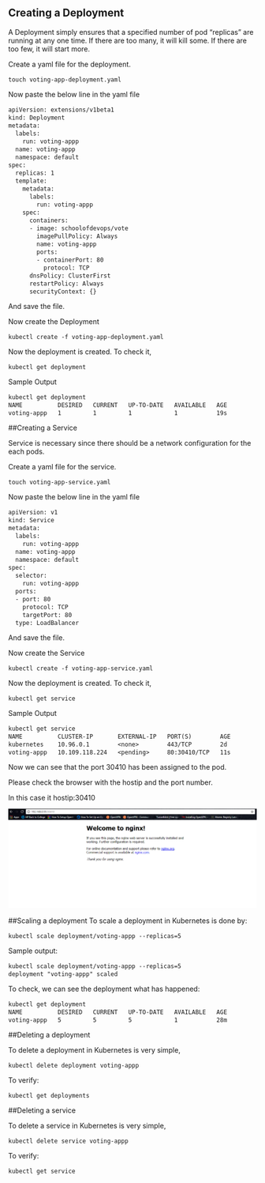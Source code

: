 ## Creating a Deployment

A Deployment simply ensures that a specified number of pod “replicas” are running at any one time. If there are too many, it will kill some. If there are too few, it will start more.

Create a yaml file for the deployment.
```
touch voting-app-deployment.yaml
```
Now paste the below line in the yaml file
```
apiVersion: extensions/v1beta1
kind: Deployment
metadata:
  labels:
    run: voting-appp
  name: voting-appp
  namespace: default
spec:
  replicas: 1
  template:
    metadata:
      labels:
        run: voting-appp
    spec:
      containers:
      - image: schoolofdevops/vote
        imagePullPolicy: Always
        name: voting-appp
        ports:
        - containerPort: 80
          protocol: TCP
      dnsPolicy: ClusterFirst
      restartPolicy: Always
      securityContext: {}
```

And save the file.

Now create the Deployment
```
kubectl create -f voting-app-deployment.yaml
```

Now the deployment is created. To check it,

```
kubectl get deployment
```
Sample Output
```
kubectl get deployment
NAME          DESIRED   CURRENT   UP-TO-DATE   AVAILABLE   AGE
voting-appp   1         1         1            1           19s
```

##Creating a Service

Service is necessary since there should be a network configuration for the each pods.

Create a yaml file for the service.
```
touch voting-app-service.yaml
```
Now paste the below line in the yaml file
```
apiVersion: v1
kind: Service
metadata:
  labels:
    run: voting-appp
  name: voting-appp
  namespace: default
spec:
  selector:
    run: voting-appp
  ports:
  - port: 80
    protocol: TCP
    targetPort: 80
  type: LoadBalancer
```
And save the file.

Now create the Service
```
kubectl create -f voting-app-service.yaml
```

Now the deployment is created. To check it,

```
kubectl get service
```
Sample Output
```
kubectl get service
NAME          CLUSTER-IP       EXTERNAL-IP   PORT(S)        AGE
kubernetes    10.96.0.1        <none>        443/TCP        2d
voting-appp   10.109.118.224   <pending>     80:30410/TCP   11s
```

Now we can see that the port 30410 has been assigned to the pod.

Please check the browser with the hostip and the port number.

In this case it hostip:30410

![alt text](images/Nginx.PNG "Nginx Page")

##Scaling a deployment
To scale a deployment in Kubernetes is done by:

```
kubectl scale deployment/voting-appp --replicas=5
```

Sample output:
```
kubectl scale deployment/voting-appp --replicas=5
deployment "voting-appp" scaled
```

To check, we can see the deployment what has happened:
```
kubectl get deployment
NAME          DESIRED   CURRENT   UP-TO-DATE   AVAILABLE   AGE
voting-appp   5         5         5            1           28m
```
##Deleting a deployment

To delete a deployment in Kubernetes is very simple,

```
kubectl delete deployment voting-appp
```

To verify:

```
kubectl get deployments
```

##Deleting a service

To delete a service in Kubernetes is very simple,

```
kubectl delete service voting-appp
```
To verify:

```
kubectl get service
```
